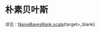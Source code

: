# 朴素贝叶斯

详见：[NaiveBayesRank.scala](https://github.com/XiaoMi/MiNLP/blob/main/duckling-fork-chinese/core/src/main/scala/com/xiaomi/duckling/ranking/NaiveBayesRank.scala){target=_blank}